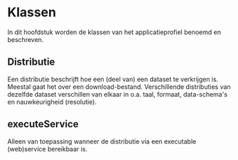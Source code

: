 # Klassen

In dit hoofdstuk worden de klassen van het applicatieprofiel benoemd en beschreven.

## Distributie

Een distributie beschrijft hoe een (deel van) een dataset te verkrijgen is. Meestal gaat het over een download-bestand. 
Verschillende distributies van dezelfde dataset verschillen van elkaar in o.a. taal, formaat, data-schema's en 
nauwkeurigheid (resolutie).

## executeService

Alleen van toepassing wanneer de distributie via een executable (web)service bereikbaar is.